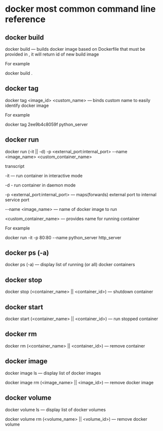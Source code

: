 # docker most common command line reference

## docker build

docker build <path> — builds docker image based on Dockerfile that must be provided in <path>, it will return id of new build image

For example

docker build .

## docker tag

docker tag <image_id> <custom_name> — binds custom name to easily identify docker image

For example

docker tag 2ee9b4c8059f python_server

## docker run

docker run (-it || -d) -p <external_port:internal_port> --name <image_name> <custom_container_name>

transcript

-it — run container in interactive mode

-d - run container in daemon mode

-p <external_port:internal_port> — maps(forwards) external port to internal service port

--name <image_name> — name of docker image to run

<custom_container_name> — provides name for running container

For example

docker run -it -p 80:80 --name python_server http_server

## docker ps (-a)

docker ps (-a) — display list of running (or all) docker containers

## docker stop

docker stop (<container_name> || <container_id>) — shutdown container

## docker start

docker start (<container_name> || <container_id>) — run stopped container

## docker rm

docker rm (<container_name> || <container_id>) — remove container

## docker image

docker image ls — display list of docker images

docker image rm (<image_name> || <image_id>) — remove docker image

## docker volume

docker volume ls — display list of docker volumes

docker volume rm (<volume_name> || <volume_id>) — remove docker volume

